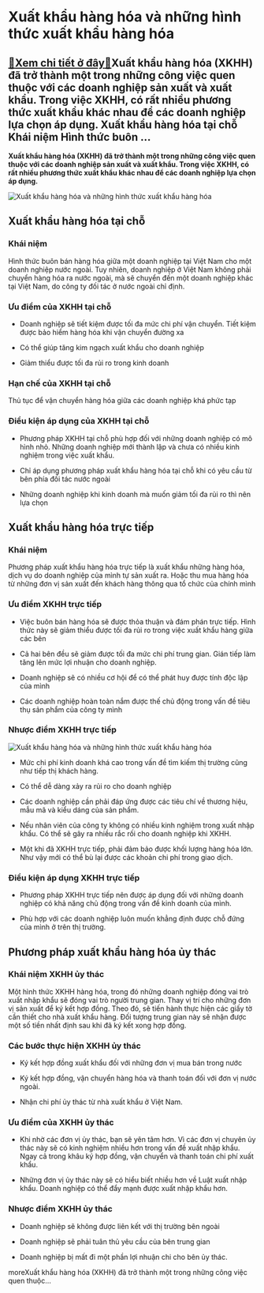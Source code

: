 Xuất khẩu hàng hóa và những hình thức xuất khẩu hàng hóa
========================================================

[:gift:Xem chi tiết ở đây:gift:](https://hddtvn.com/xuat-khau-hang-hoa-va-nhung-hinh-thuc-xuat-khau-hang-hoa/)Xuất khẩu hàng hóa (XKHH) đã trở thành một trong những công việc quen thuộc với các doanh nghiệp sản xuất và xuất khẩu. Trong việc XKHH, có rất nhiều phương thức xuất khẩu khác nhau để các doanh nghiệp lựa chọn áp dụng. Xuất khẩu hàng hóa tại chỗ Khái niệm Hình thức buôn …
---------------------------------------------------------------------------------------------------------------------------------------------------------------------------------------------------------------------------------------------------------------------------------

**Xuất khẩu hàng hóa (XKHH) đã trở thành một trong những công việc quen thuộc với các doanh nghiệp sản xuất và xuất khẩu. Trong việc XKHH, có rất nhiều phương thức xuất khẩu khác nhau để các doanh nghiệp lựa chọn áp dụng.**


![Xuất khẩu hàng hóa và những hình thức xuất khẩu hàng hóa](https://hddtvn.com/wp-content/uploads/2021/01/nhieu-hang-hoa-duoc-mien-thue-nhap-khau1476328534.jpg)


Xuất khẩu hàng hóa tại chỗ
--------------------------


### Khái niệm


Hình thức buôn bán hàng hóa giữa một doanh nghiệp tại Việt Nam cho một doanh nghiệp nước ngoài. Tuy nhiên, doanh nghiệp ở Việt Nam không phải chuyển hàng hóa ra nước ngoài, mà sẽ chuyển đến một doanh nghiệp khác tại Việt Nam, do công ty đối tác ở nước ngoài chỉ định.


### Ưu điểm của XKHH tại chỗ




* Doanh nghiệp sẽ tiết kiệm được tối đa mức chi phí vận chuyển. Tiết kiệm được bảo hiểm hàng hóa khi vận chuyển đường xa

* Có thể giúp tăng kim ngạch xuất khẩu cho doanh nghiệp

* Giảm thiểu được tối đa rủi ro trong kinh doanh



### Hạn chế của XKHH tại chỗ


Thủ tục để vận chuyển hàng hóa giữa các doanh nghiệp khá phức tạp


### Điều kiện áp dụng của XKHH tại chỗ




* Phương pháp XKHH tại chỗ phù hợp đối với những doanh nghiệp có mô hình nhỏ. Những doanh nghiệp mới thành lập và chưa có nhiều kinh nghiệm trong việc xuất khẩu.

* Chỉ áp dụng phương pháp xuất khẩu hàng hóa tại chỗ khi có yêu cầu từ bên phía đối tác nước ngoài

* Những doanh nghiệp khi kinh doanh mà muốn giảm tối đa rủi ro thì nên lựa chọn



Xuất khẩu hàng hóa trực tiếp
----------------------------


### Khái niệm


Phương pháp xuất khẩu hàng hóa trực tiếp là xuất khẩu những hàng hóa, dịch vụ do doanh nghiệp của mình tự sản xuất ra. Hoặc thu mua hàng hóa từ những đơn vị sản xuất đến khách hàng thông qua tổ chức của chính mình


### Ưu điểm XKHH trực tiếp




* Việc buôn bán hàng hóa sẽ được thỏa thuận và đám phán trực tiếp. Hình thức này sẽ giảm thiểu được tối đa rủi ro trong việc xuất khẩu hàng giữa các bên

* Cả hai bên đều sẽ giảm được tối đa mức chi phí trung gian. Gián tiếp làm tăng lên mức lợi nhuận cho doanh nghiệp.

* Doanh nghiệp sẽ có nhiều cơ hội để có thể phát huy được tính độc lập của mình

* Các doanh nghiệp hoàn toàn nắm được thế chủ động trong vấn đề tiêu thụ sản phẩm của công ty mình



### Nhược điểm XKHH trực tiếp


![Xuất khẩu hàng hóa và những hình thức xuất khẩu hàng hóa](https://hddtvn.com/wp-content/uploads/2021/01/ttxvnkthanquoc.jpg)




* Mức chi phí kinh doanh khá cao trong vấn đề tìm kiếm thị trường cũng như tiếp thị khách hàng.

* Có thể dễ dàng xảy ra rủi ro cho doanh nghiệp

* Các doanh nghiệp cần phải đáp ứng được các tiêu chí về thương hiệu, mẫu mã và kiểu dáng của sản phẩm.

* Nếu nhân viên của công ty không có nhiều kinh nghiệm trong xuất nhập khẩu. Có thể sẽ gây ra nhiều rắc rối cho doanh nghiệp khi XKHH.

* Một khi đã XKHH trực tiếp, phải đảm bảo được khối lượng hàng hóa lớn. Như vậy mới có thể bù lại được các khoản chi phí trong giao dịch.



### Điều kiện áp dụng XKHH trực tiếp




* Phương pháp XKHH trực tiếp nên được áp dụng đối với những doanh nghiệp có khả năng chủ động trong vấn đề kinh doanh của mình.

* Phù hợp với các doanh nghiệp luôn muốn khẳng định được chỗ đứng của mình ở trên thị trường.



Phương pháp xuất khẩu hàng hóa ủy thác
--------------------------------------


### Khái niệm XKHH ủy thác


Một hình thức XKHH hàng hóa, trong đó những doanh nghiệp đóng vai trò xuất nhập khẩu sẽ đóng vai trò người trung gian. Thay vị trí cho những đơn vị sản xuất để ký kết hợp đồng. Theo đó, sẽ tiến hành thực hiện các giấy tờ cần thiết cho nhà xuất khẩu hàng. Đối tượng trung gian này sẽ nhận được một số tiền nhất định sau khi đã ký kết xong hợp đồng.


### Các bước thực hiện XKHH ủy thác




* Ký kết hợp đồng xuất khẩu đối với những đơn vị mua bán trong nước

* Ký kết hợp đồng, vận chuyển hàng hóa và thanh toán đối với đơn vị nước ngoài.

* Nhận chi phí ủy thác từ nhà xuất khẩu ở Việt Nam.



### Ưu điểm của XKHH ủy thác




* Khi nhờ các đơn vị ủy thác, bạn sẽ yên tâm hơn. Vì các đơn vị chuyên ủy thác này sẽ có kinh nghiệm nhiều hơn trong vấn đề xuất nhập khẩu. Ngay cả trong khâu ký hợp đồng, vận chuyển và thanh toán chi phí xuất khẩu.

* Những đơn vị ủy thác này sẽ có hiểu biết nhiều hơn về Luật xuất nhập khẩu. Doanh nghiệp có thể đẩy mạnh được xuất nhập khẩu hơn.



### Nhược điểm XKHH ủy thác




* Doanh nghiệp sẽ không được liên kết với thị trường bên ngoài

* Doanh nghiệp sẽ phải tuân thủ yêu cầu của bên trung gian

* Doanh nghiệp bị mất đi một phần lợi nhuận chi cho bên ủy thác.



moreXuất khẩu hàng hóa (XKHH) đã trở thành một trong những công việc quen thuộc…

